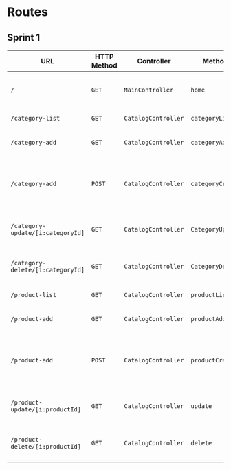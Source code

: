 # Routes

## Sprint 1

| URL | HTTP Method | Controller | Method | Title | Content | Comment |
|--|--|--|--|--|--|--|
| `/` | `GET` | `MainController` | `home` | oShop BackOffice | display 3 categories and 3 products | - |
| `/category-list` | `GET` | `CatalogController` | `categoryList` | Liste des Catégories | display all categories | - |
| `/category-add` | `GET` | `CatalogController` | `categoryAdd` | Ajouter une catégorie | form to add new categories | - |
| `/category-add` | `POST` | `CatalogController` | `categoryCreate` | Ajouter une catégorie | retrieve and send form field completed to DB oshop | - |
| `/category-update/[i:categoryId]` | `GET`| `CatalogController` | `CategoryUpdate` | Éditer une catégorie | Form to update a category | [i:categoryId] is the category to update |
| `/category-delete/[i:categoryId]` | `GET`| `CatalogController` | `CategoryDelete` | Supprimer une catégorie | Category delete | [i:categoryId] is the category to delete |
| `/product-list` | `GET` | `CatalogController` | `productList` | Liste des Produits | display all products | - |
| `/product-add` | `GET` | `CatalogController` | `productAdd` | Ajouter un produit | form to add new products | - |
| `/product-add` | `POST` | `CatalogController` | `productCreate` | Ajouter un produit | retrieve and send form field completed to DB oshop | - |
| `/product-update/[i:productId]` | `GET`| `CatalogController` | `update` | Éditer un produit | Form to update a product | [i:productId] is the product to update |
| `/product-delete/[i:productId]` | `GET`| `CatalogController` | `delete` | Supprimer un produit | Product delete | [i:productId] is the product to delete |
